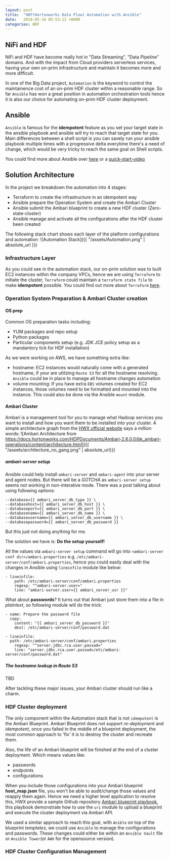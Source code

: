 ```yaml
---
layout: post
title:  "HDF(Hortonworks Data Flow) Automation with Ansible"
date:   2018-05-16 05:53:12 +0000
categories: HDF
---
```

## NiFi and HDF
NiFi and HDF have become really hot in "Data Streaming", "Data Pipeline" domains. And with the impact from Cloud providers serverless services, having your own on-prim infrastructure and maintain it becomes more and more difficult.

In one of the Big Data project, `Automation` is the keyword to control the maintainence cost of an on-prim HDF cluster within a reasonable range. So far `Ansible` has won a great position in automation orchestration tools hence it is also our choice for automating on-prim HDF cluster deployment.

## Ansible
`Ansible` is famous for the **idempotent** feature as you set your target state in the ansible playbook and ansible will try to reach that target state for you. Main differences between a shell script is you can savely run your ansible playbook multiple times with a progressive delta everytime there's a need of change, which would be very tricky to reach the same goal on Shell scripts.

You could find more about Ansible over [here] or a [quick-start-video]

[quick-start-video]: https://www.ansible.com/resources/videos/quick-start-video
[here]: https://docs.ansible.com/ansible/latest/user_guide/intro_getting_started.html

## Solution Architecture
In the project we breakdown the automation into 4 stages:

- Terraform to create the infrastructure in an idempotent way
- Ansible prepare the Operation System and create the Ambari Cluster
- Ansible submit the Ambari blueprint to create a new HDF cluster (Zero-state-cluster)
- Ansible manage and activate all the configurations after the HDF cluster been created

The following stack chart shows each layer of the platform configurations and automation:
![Automation Stack]({{ "/assets/Automation.png" | absolute_url }})

### Infrastructure Layer
As you could see in the automation stack, our on-prim solution was to built EC2 instances within the company VPCs, hence we are using `Terraform`  to initiate the cluster, `Terraform` could maintain a `terraform state file` to make **idempotent** possible. You could find out more about `Terraform` [here].

[here]: https://www.terraform.io/intro/index.html

### Operation System Preparation & Ambari Cluster creation
#### OS prep
Common OS preparation tasks including:

- YUM packages and repo setup
- Python packages
- Particular components setup (e.g. JDK JCE policy setup as a mandantory tick for HDF installation)

As we were working on AWS, we have something extra like:

- hostname: EC2 instances would naturally come with a generated hostname, if your are utilizing `Route 53` for all the hostname resolving. `Ansible` could be in place to manage all hostname changes automation
- volume mounting: If you have extra `EBS` volumes created for EC2 instances, those volumes need to be formatted and mounted into the instance. This could also be done via the Ansible `mount` module.

#### Ambari Cluster
Ambari is a management tool for you to manage what Hadoop services you want to install and how you want them to be installed into your cluster. A simple architecture graph from the [HWX official website] says a million words:
![Ambari Architecture from https://docs.hortonworks.com/HDPDocuments/Ambari-2.6.0.0/bk_ambari-operations/content/architecture.html]({{ "/assets/architecture_no_gang.png" | absolute_url}})

[HWX official website]: https://docs.hortonworks.com/HDPDocuments/Ambari-2.6.0.0/bk_ambari-operations/content/architecture.html

##### ambari-server setup
Ansible could help install `ambari-server` and `ambari-agent` into your server and agent nodes. But there will be a *GOTCHA* as `ambari-server setup` seems not working in non-interative mode. There was a post talking about using following options:

    --database={{ ambari_server_db_type }} \
    --databasehost={{ ambari_server_db_host }} \
    --databaseport={{ ambari_server_db_port }} \
    --databasename={{ ambari_server_db_name }} \
    --databaseusername={{ ambari_server_db_username }} \
    --databasepassword={{ ambari_server_db_password }}

But this just not doing anything for me.

The solution we have is: **Do the setup yourself!**

All the values via `ambari-server setup` command will go into `<ambari-server conf dir>/ambari.properties` e.g. `/etc/ambari-server/conf/ambari.properties`, hence you could easily deal with the changes in Ansible using `lineinfile` module like below:

    - lineinfile:
        path: /etc/ambari-server/conf/ambari.properties
        regexp: "^ambari-server.user="
        line: "ambari-server.user={{ ambari_server_usr }}"

What about **passwords**? It turns out that Ambari just store them into a file in *plaintext*, so following module will do the trick:

    - name: Prepare the password file
      copy:
        content: "{{ ambari_server_db_password }}"
        dest: /etc/ambari-server/conf/password.dat

    - lineinfile:
      path: /etc/ambari-server/conf/ambari.properties
        regexp: "^server.jdbc.rca.user.passwd="
        line: "server.jdbc.rca.user.passwd=/etc/ambari-server/conf/password.dat"

##### The hostname lookup in Route 53
TBD

After tackling these major issues, your Ambari cluster should run like a charm.


### HDF Cluster deployment
The only component within the Automation stack that is not `idempotent` is the Ambari Blueprint. Ambari Blueprint does not support *re-deployment* and *idempotent*, once you failed in the middle of a blueprint deployment, the most common approach to 'fix' it is to destroy the cluster and recreate them.

Also, the life of an Ambari blueprint will be finished at the end of a cluster deployment. Which means values like:

- passwords
- endpoints
- configurations

When you include those configurations into your Ambari blueprint **host_map.json** file, you won't be able to audit/change those values and reapply them again. Hence we need a higher level application to resolve this, HWX provide a sample Github repository [Ambari blueprint playbook], this playbook demonstrate how to use the `uri` module to upload a blueprint and execute the cluster deployment via Ambari API.

[Ambari blueprint playbook]: https://github.com/hortonworks/ansible-hortonworks

We used a similar approach to reach this goal, with `Anible` on top of the blueprint *templates*, we could use `Ansible` to manage the configurations and passwords. These changes could either be within an `Ansible Vault` file or `Ansible Tower`(or `AWX` for the opensource version).


### HDF Cluster Configuration Management